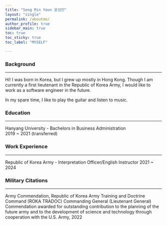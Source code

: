 ```yaml
---
title: "Seng Min Youn 윤성민"
layout: "single"
permalink: /aboutme/
author_profile: true
sidebar_main: true
toc: true
toc_sticky: true
toc_label: "MYSELF"

---
```


### Background ### 
---
<p> 
Hi! 
I was born in Korea, but I grew up mostly in Hong Kong. 
Though I am currently a first lieutenant in the Republic of Korea Army, I would like to work as a software engineer in the future. 
</p>



<p>
In my spare time, I like to play the guitar and listen to music. 
</p>




### Education ###
---
<p>
Hanyang University - Bachelors in Business Administration    
<br>2019 ~ 2021 (transferred)
</p>




### Work Experience ###
---
Republic of Korea Army - Interpretation Officer/English Instructor 
2021 ~ 2024



### Military Citations ###
---
<p>
Army Commendation, Republic of Korea Army Training and Doctrine Command (ROKA TRADOC) Commanding General (Lieutenant General) Commendation awarded for outstanding contribution to the planning of the future army and to the development of science and technology through cooperation with the U.S. Army, 2022
</p>